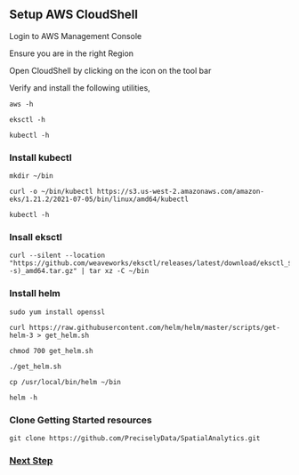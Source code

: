 ## Setup AWS CloudShell

Login to AWS Management Console

Ensure you are in the right Region

Open CloudShell by clicking on the icon on the tool bar

Verify and install the following utilities,

```
aws -h
```
```
eksctl -h
```
```
kubectl -h
```

### Install kubectl
```
mkdir ~/bin
```
```
curl -o ~/bin/kubectl https://s3.us-west-2.amazonaws.com/amazon-eks/1.21.2/2021-07-05/bin/linux/amd64/kubectl
```
```
kubectl -h
```

### Insall eksctl
```
curl --silent --location "https://github.com/weaveworks/eksctl/releases/latest/download/eksctl_$(uname -s)_amd64.tar.gz" | tar xz -C ~/bin
```

### Install helm

```
sudo yum install openssl
```
```
curl https://raw.githubusercontent.com/helm/helm/master/scripts/get-helm-3 > get_helm.sh
```
```
chmod 700 get_helm.sh
```
```
./get_helm.sh
```
```
cp /usr/local/bin/helm ~/bin
```
```
helm -h
```

### Clone Getting Started resources
```
git clone https://github.com/PreciselyData/SpatialAnalytics.git
```


### [Next Step](prepare-eks-cluster.md)
